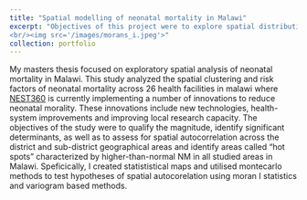 ```yaml
---
title: "Spatial modelling of neonatal mortality in Malawi"
excerpt: "Objectives of this project were to explore spatial distribution of neonatal mortality in Malawi.
<br/><img src='/images/morans_i.jpeg'>"
collection: portfolio
---
```


My masters thesis focused on exploratory spatial analysis of neonatal mortality in Malawi. This study analyzed the spatial clustering and risk factors of neonatal mortality across 26 health facilities in malawi where [NEST360](https://nest360.org) is currently implementing a number of innovations to reduce neonatal morality. These innovations include new technologies, health-system improvements and improving local research capacity. The objectives of the study were to qualify the magnitude, identify significant determinants, as well as to assess for spatial autocorrelation across the district and sub-district geographical areas and identify areas called “hot spots” characterized by higher-than-normal NM in all studied areas in Malawi. Speficically, I created statististical maps and utilised montecarlo methods to test hypotheses of spatial autocorelation using moran I statistics and variogram based methods.

